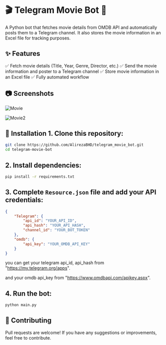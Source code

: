 # 🎬 Telegram Movie Bot 🎥



A Python bot that fetches movie details from OMDB API and automatically posts them to a Telegram channel. 
It also stores the movie information in an Excel file for tracking purposes.



## ✨ Features

✅ Fetch movie details (Title, Year, Genre, Director, etc.)
✅ Send the movie information and poster to a Telegram channel
✅ Store movie information in an Excel file
✅ Fully automated workflow



## 📷 Screenshots

![Movie](https://github.com/user-attachments/assets/b2f36eec-f17f-4fb7-be6c-d1bee3ed5f6d)

![Movie2](https://github.com/user-attachments/assets/ea765465-cf88-4f11-a596-8e542e496e4a)



## 🚀 Installation 1. Clone this repository:

```bash
git clone https://github.com/AlirezaBHD/telegram_movie_bot.git
cd telegram-movie-bot
```

## 2. Install dependencies:

```bash
pip install -r requirements.txt
```

## 3. Complete `Resource.json` file and add your API credentials:
``` json
{
    "Telegram": {
        "api_id": "YOUR_API_ID",
        "api_hash": "YOUR_API_HASH",
        "channel_id": "YOUR_BOT_TOKEN"
    },
    "omdb": {
        "api_key": "YOUR_OMDB_API_KEY"
    }
}
```
you can get your telegram api_id, api_hash from "https://my.telegram.org/apps".

and your omdb api_key from "https://www.omdbapi.com/apikey.aspx".



## 4. Run the bot:

```bash
python main.py
```



## 🤝 Contributing

Pull requests are welcome! If you have any suggestions or improvements, feel free to contribute.
